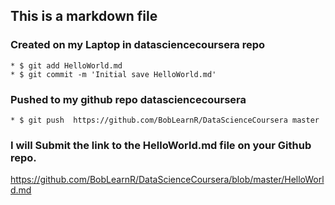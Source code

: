 ## This is a markdown file


### Created on my Laptop  in datasciencecoursera  repo
	* $ git add HelloWorld.md
	* $ git commit -m 'Initial save HelloWorld.md'

### Pushed to my github repo datasciencecoursera
	* $ git push  https://github.com/BobLearnR/DataScienceCoursera master


### I will Submit the link to the HelloWorld.md file on your Github repo. 

https://github.com/BobLearnR/DataScienceCoursera/blob/master/HelloWorld.md
	